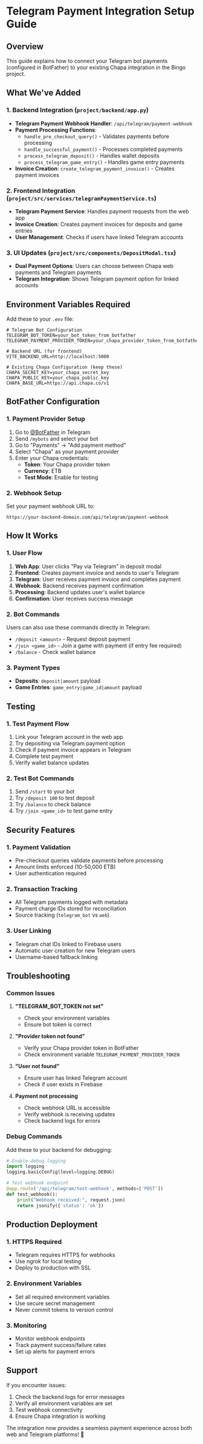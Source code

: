 # Telegram Payment Integration Setup Guide

## Overview
This guide explains how to connect your Telegram bot payments (configured in BotFather) to your existing Chapa integration in the Bingo project.

## What We've Added

### 1. Backend Integration (`project/backend/app.py`)
- **Telegram Payment Webhook Handler**: `/api/telegram/payment-webhook`
- **Payment Processing Functions**: 
  - `handle_pre_checkout_query()` - Validates payments before processing
  - `handle_successful_payment()` - Processes completed payments
  - `process_telegram_deposit()` - Handles wallet deposits
  - `process_telegram_game_entry()` - Handles game entry payments
- **Invoice Creation**: `create_telegram_payment_invoice()` - Creates payment invoices

### 2. Frontend Integration (`project/src/services/telegramPaymentService.ts`)
- **Telegram Payment Service**: Handles payment requests from the web app
- **Invoice Creation**: Creates payment invoices for deposits and game entries
- **User Management**: Checks if users have linked Telegram accounts

### 3. UI Updates (`project/src/components/DepositModal.tsx`)
- **Dual Payment Options**: Users can choose between Chapa web payments and Telegram payments
- **Telegram Integration**: Shows Telegram payment option for linked accounts

## Environment Variables Required

Add these to your `.env` file:

```env
# Telegram Bot Configuration
TELEGRAM_BOT_TOKEN=your_bot_token_from_botfather
TELEGRAM_PAYMENT_PROVIDER_TOKEN=your_chapa_provider_token_from_botfather

# Backend URL (for frontend)
VITE_BACKEND_URL=http://localhost:5000

# Existing Chapa Configuration (keep these)
CHAPA_SECRET_KEY=your_chapa_secret_key
CHAPA_PUBLIC_KEY=your_chapa_public_key
CHAPA_BASE_URL=https://api.chapa.co/v1
```

## BotFather Configuration

### 1. Payment Provider Setup
1. Go to [@BotFather](https://t.me/botfather) in Telegram
2. Send `/mybots` and select your bot
3. Go to "Payments" → "Add payment method"
4. Select "Chapa" as your payment provider
5. Enter your Chapa credentials:
   - **Token**: Your Chapa provider token
   - **Currency**: ETB
   - **Test Mode**: Enable for testing

### 2. Webhook Setup
Set your payment webhook URL to:
```
https://your-backend-domain.com/api/telegram/payment-webhook
```

## How It Works

### 1. User Flow
1. **Web App**: User clicks "Pay via Telegram" in deposit modal
2. **Frontend**: Creates payment invoice and sends to user's Telegram
3. **Telegram**: User receives payment invoice and completes payment
4. **Webhook**: Backend receives payment confirmation
5. **Processing**: Backend updates user's wallet balance
6. **Confirmation**: User receives success message

### 2. Bot Commands
Users can also use these commands directly in Telegram:
- `/deposit <amount>` - Request deposit payment
- `/join <game_id>` - Join a game with payment (if entry fee required)
- `/balance` - Check wallet balance

### 3. Payment Types
- **Deposits**: `deposit|amount` payload
- **Game Entries**: `game_entry|game_id|amount` payload

## Testing

### 1. Test Payment Flow
1. Link your Telegram account in the web app
2. Try depositing via Telegram payment option
3. Check if payment invoice appears in Telegram
4. Complete test payment
5. Verify wallet balance updates

### 2. Test Bot Commands
1. Send `/start` to your bot
2. Try `/deposit 100` to test deposit
3. Try `/balance` to check balance
4. Try `/join <game_id>` to test game entry

## Security Features

### 1. Payment Validation
- Pre-checkout queries validate payments before processing
- Amount limits enforced (10-50,000 ETB)
- User authentication required

### 2. Transaction Tracking
- All Telegram payments logged with metadata
- Payment charge IDs stored for reconciliation
- Source tracking (`telegram_bot` vs `web`)

### 3. User Linking
- Telegram chat IDs linked to Firebase users
- Automatic user creation for new Telegram users
- Username-based fallback linking

## Troubleshooting

### Common Issues

1. **"TELEGRAM_BOT_TOKEN not set"**
   - Check your environment variables
   - Ensure bot token is correct

2. **"Provider token not found"**
   - Verify your Chapa provider token in BotFather
   - Check environment variable `TELEGRAM_PAYMENT_PROVIDER_TOKEN`

3. **"User not found"**
   - Ensure user has linked Telegram account
   - Check if user exists in Firebase

4. **Payment not processing**
   - Check webhook URL is accessible
   - Verify webhook is receiving updates
   - Check backend logs for errors

### Debug Commands

Add these to your backend for debugging:

```python
# Enable debug logging
import logging
logging.basicConfig(level=logging.DEBUG)

# Test webhook endpoint
@app.route('/api/telegram/test-webhook', methods=['POST'])
def test_webhook():
    print("Webhook received:", request.json)
    return jsonify({'status': 'ok'})
```

## Production Deployment

### 1. HTTPS Required
- Telegram requires HTTPS for webhooks
- Use ngrok for local testing
- Deploy to production with SSL

### 2. Environment Variables
- Set all required environment variables
- Use secure secret management
- Never commit tokens to version control

### 3. Monitoring
- Monitor webhook endpoints
- Track payment success/failure rates
- Set up alerts for payment errors

## Support

If you encounter issues:
1. Check the backend logs for error messages
2. Verify all environment variables are set
3. Test webhook connectivity
4. Ensure Chapa integration is working

The integration now provides a seamless payment experience across both web and Telegram platforms! 🎉 